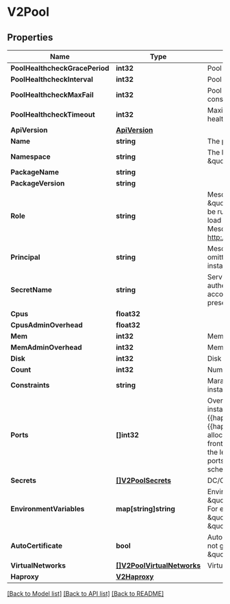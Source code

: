 # V2Pool

## Properties
Name | Type | Description | Notes
------------ | ------------- | ------------- | -------------
**PoolHealthcheckGracePeriod** | **int32** | Pool tasks healthcheck grace period (in seconds) | [optional] 
**PoolHealthcheckInterval** | **int32** | Pool tasks healthcheck interval (in seconds) | [optional] 
**PoolHealthcheckMaxFail** | **int32** | Pool tasks healthcheck maximum number of consecutive failures before declaring as unhealthy | [optional] 
**PoolHealthcheckTimeout** | **int32** | Maximum amount of time that Mesos will wait for the healthcheck container to finish executing | [optional] 
**ApiVersion** | [**ApiVersion**](APIVersion.md) |  | [optional] 
**Name** | **string** | The pool name. | [optional] 
**Namespace** | **string** | The DC/OS space (sometimes also referred to as a \&quot;group\&quot;). | [optional] 
**PackageName** | **string** |  | [optional] 
**PackageVersion** | **string** |  | [optional] 
**Role** | **string** | Mesos role for load balancers. Defaults to \&quot;slave_public\&quot; so that load balancers will be run on public agents. Use \&quot;*\&quot; to run load balancers on private agents. Read more about Mesos roles at http://mesos.apache.org/documentation/latest/roles/ | [optional] 
**Principal** | **string** | Mesos principal for pool framework authentication. If omitted or left blank, the service account used to install Edge-LB will be used if present. | [optional] 
**SecretName** | **string** | Service account secret name for pool framework authentication. If omitted or left blank, the service account used to install Edge-LB will be used if present. | [optional] 
**Cpus** | **float32** |  | [optional] 
**CpusAdminOverhead** | **float32** |  | [optional] 
**Mem** | **int32** | Memory requirements (in MB) | [optional] 
**MemAdminOverhead** | **int32** | Memory requirements (in MB) | [optional] 
**Disk** | **int32** | Disk size (in MB) | [optional] 
**Count** | **int32** | Number of load balancer instances in the pool. | [optional] 
**Constraints** | **string** | Marathon style constraints for load balancer instance placement. | [optional] 
**Ports** | **[]int32** | Override ports to allocate for each load balancer instance. Defaults to {{haproxy.frontends[].bindPort}} and   {{haproxy.stats.bindPort}}. Use this field to pre-allocate all needed ports with or   without the frontends present. For example: [80, 443, 9090]. If the length of the ports array is not zero, only the   ports specified will be allocated by the pool scheduler. | [optional] 
**Secrets** | [**[]V2PoolSecrets**](V2Pool_secrets.md) | DC/OS secrets. | [optional] 
**EnvironmentVariables** | **map[string]string** | Environment variables to pass to tasks. Prefix with \&quot;ELB_FILE_\&quot; and it will be written to a file. For example, the contents of \&quot;ELB_FILE_MYENV\&quot; will be written to \&quot;$ENVFILE/ELB_FILE_MYENV\&quot;. | [optional] 
**AutoCertificate** | **bool** | Autogenerate a self-signed SSL/TLS certificate. It is not generated by default. It will be written to \&quot;$AUTOCERT\&quot;. | [optional] 
**VirtualNetworks** | [**[]V2PoolVirtualNetworks**](V2Pool_virtualNetworks.md) | Virtual networks to join. | [optional] 
**Haproxy** | [**V2Haproxy**](V2Haproxy.md) |  | [optional] 

[[Back to Model list]](../README.md#documentation-for-models) [[Back to API list]](../README.md#documentation-for-api-endpoints) [[Back to README]](../README.md)


